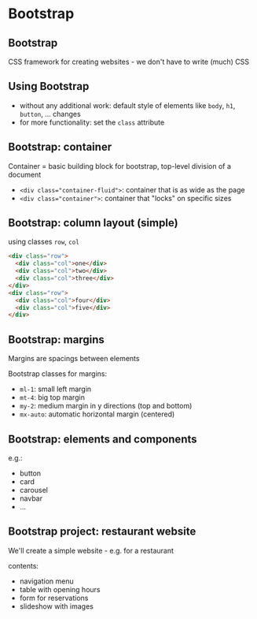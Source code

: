 # Bootstrap

## Bootstrap

CSS framework for creating websites - we don't have to write (much) CSS

## Using Bootstrap

- without any additional work: default style of elements like `body`, `h1`, `button`, ... changes
- for more functionality: set the `class` attribute

## Bootstrap: container

Container = basic building block for bootstrap, top-level division of a document

- `<div class="container-fluid">`: container that is as wide as the page
- `<div class="container">`: container that "locks" on specific sizes

## Bootstrap: column layout (simple)

using classes `row`, `col`

```html
<div class="row">
  <div class="col">one</div>
  <div class="col">two</div>
  <div class="col">three</div>
</div>
<div class="row">
  <div class="col">four</div>
  <div class="col">five</div>
</div>
```

## Bootstrap: margins

Margins are spacings between elements

Bootstrap classes for margins:

- `ml-1`: small left margin
- `mt-4`: big top margin
- `my-2`: medium margin in y directions (top and bottom)
- `mx-auto`: automatic horizontal margin (centered)

## Bootstrap: elements and components

e.g.:

- button
- card
- carousel
- navbar
- ...

## Bootstrap project: restaurant website

We'll create a simple website - e.g. for a restaurant

contents:

- navigation menu
- table with opening hours
- form for reservations
- slideshow with images
